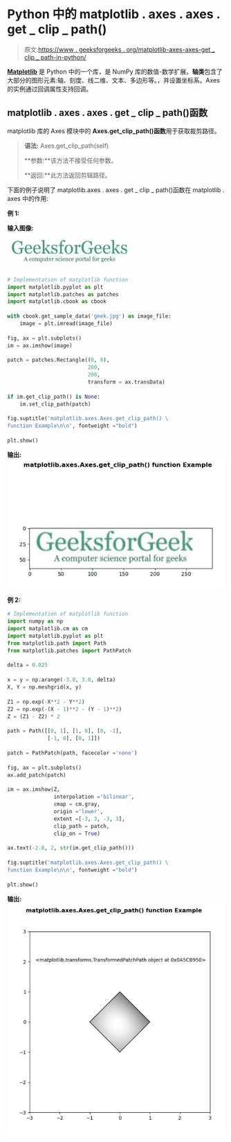 # Python 中的 matplotlib . axes . axes . get _ clip _ path()

> 原文:[https://www . geeksforgeeks . org/matplotlib-axes-axes-get _ clip _ path-in-python/](https://www.geeksforgeeks.org/matplotlib-axes-axes-get_clip_path-in-python/)

**[Matplotlib](https://www.geeksforgeeks.org/python-introduction-matplotlib/)** 是 Python 中的一个库，是 NumPy 库的数值-数学扩展。**轴类**包含了大部分的图形元素:轴、刻度、线二维、文本、多边形等。，并设置坐标系。Axes 的实例通过回调属性支持回调。

## matplotlib . axes . axes . get _ clip _ path()函数

matplotlib 库的 Axes 模块中的 **Axes.get_clip_path()函数**用于获取裁剪路径。

> **语法:** Axes.get_clip_path(self)
> 
> **参数:**该方法不接受任何参数。
> 
> **返回:**此方法返回剪辑路径。

下面的例子说明了 matplotlib.axes . axes . get _ clip _ path()函数在 matplotlib . axes 中的作用:

**例 1:**

**输入图像:**

![geek-1](img/7ba6fa5912389e3b043bbcb25a460a5c.png)

```py
# Implementation of matplotlib function
import matplotlib.pyplot as plt
import matplotlib.patches as patches
import matplotlib.cbook as cbook

with cbook.get_sample_data('geek.jpg') as image_file:
    image = plt.imread(image_file)

fig, ax = plt.subplots()
im = ax.imshow(image)

patch = patches.Rectangle((0, 0), 
                          260,
                          200, 
                          transform = ax.transData)

if im.get_clip_path() is None:
    im.set_clip_path(patch)

fig.suptitle('matplotlib.axes.Axes.get_clip_path() \
function Example\n\n', fontweight ="bold")

plt.show()
```

**输出:**
![](img/9691ad5abb6276f0cadf8cf3762a81dd.png)

**例 2:**

```py
# Implementation of matplotlib function
import numpy as np
import matplotlib.cm as cm
import matplotlib.pyplot as plt
from matplotlib.path import Path
from matplotlib.patches import PathPatch

delta = 0.025

x = y = np.arange(-3.0, 3.0, delta)
X, Y = np.meshgrid(x, y)

Z1 = np.exp(-X**2 - Y**2)
Z2 = np.exp(-(X - 1)**2 - (Y - 1)**2)
Z = (Z1 - Z2) * 2

path = Path([[0, 1], [1, 0], [0, -1],
             [-1, 0], [0, 1]])

patch = PathPatch(path, facecolor ='none')

fig, ax = plt.subplots()
ax.add_patch(patch)

im = ax.imshow(Z, 
               interpolation ='bilinear', 
               cmap = cm.gray,
               origin ='lower',
               extent =[-3, 3, -3, 3],
               clip_path = patch,
               clip_on = True)

ax.text(-2.8, 2, str(im.get_clip_path()))

fig.suptitle('matplotlib.axes.Axes.get_clip_path() \
function Example\n\n', fontweight ="bold")

plt.show()
```

**输出:**
![](img/ab20d91dd629f404f808c588d9280fc1.png)